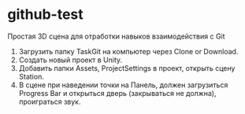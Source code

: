 # github-test

Простая 3D сцена для отработки навыков взаимодействия с Git

1. Загрузить папку TaskGit на компьютер через Clone or Download.
2. Создать новый проект в Unity.
3. Добавить папки Assets, ProjectSettings в проект, открыть сцену Station.
4. В сцене при наведении точки на Панель, должен загрузиться Progress Bar и открыться дверь (закрываться не должна), проиграться звук.
